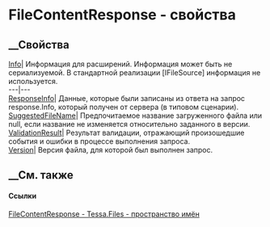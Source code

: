# FileContentResponse - свойства
##  __Свойства
[Info](P_Tessa_Files_FileContentResponse_Info.htm)|  Информация для
расширений. Информация может быть не сериализуемой. В стандартной реализации
[IFileSource] информация не используется.  
---|---  
[ResponseInfo](P_Tessa_Files_FileContentResponse_ResponseInfo.htm)|  Данные,
которые были записаны из ответа на запрос response.Info, который получен от
сервера (в типовом сценарии).  
[SuggestedFileName](P_Tessa_Files_FileContentResponse_SuggestedFileName.htm)|
Предпочитаемое название загруженного файла или null, если название не
изменяется относительно заданного в версии.  
[ValidationResult](P_Tessa_Files_FileContentResponse_ValidationResult.htm)|
Результат валидации, отражающий произошедшие события и ошибки в процессе
выполнения запроса.  
[Version](P_Tessa_Files_FileContentResponse_Version.htm)| Версия файла, для
которой был выполнен запрос.  
##  __См. также
#### Ссылки
[FileContentResponse - ](T_Tessa_Files_FileContentResponse.htm)
[Tessa.Files - пространство имён](N_Tessa_Files.htm)
